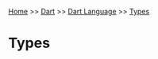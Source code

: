 [Home](../../../README.md) >> [Dart](../../../README.md#dart) >> [Dart Language](../README.md) >> [Types](./README.md)

# Types
